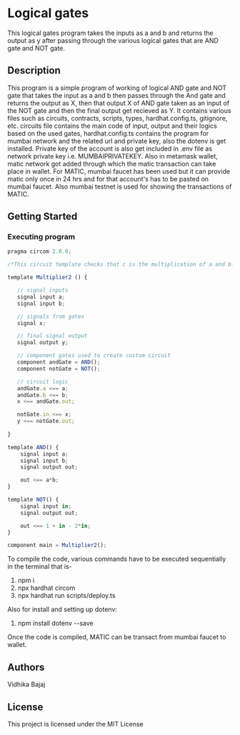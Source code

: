 # Logical gates
This logical gates program takes the inputs as a and b and returns the output as y after passing through the various logical gates that are AND gate and NOT gate.

## Description

This program is a simple program of working of logical AND gate and NOT gate that takes the input as a and b then passes through the And gate and returns the output as X, then that output X of AND gate taken as an input of the NOT gate and then the final output get recieved as Y. It contains various files such as circuits, contracts, scripts, types, hardhat.config.ts, gitignore, etc. circuits file contains the main code of input, output and their logics based on the used gates, hardhat.config.ts contains the program for mumbai network and the related url and private key, also the dotenv is get installed. Private key of the account is also get included in .env file as network private key i.e. MUMBAIPRIVATEKEY. Also in metamask wallet, matic network got added through which the matic transaction can take place in wallet. For MATIC, mumbai faucet has been used but it can provide matic only once in 24 hrs and for that account's has to be pasted on mumbai faucet. Also mumbai testnet is used for showing the transactions of MATIC.

## Getting Started
### Executing program
       
```javascript
pragma circom 2.0.0;

/*This circuit template checks that c is the multiplication of a and b.*/  

template Multiplier2 () {  

   // signal inputs
   signal input a;
   signal input b;

   // signals from gates
   signal x;

   // final signal output
   signal output y;

   // component gates used to create custom circuit
   component andGate = AND();
   component notGate = NOT();

   // circuit logic
   andGate.a <== a;
   andGate.b <== b;
   x <== andGate.out;

   notGate.in <== x;
   y <== notGate.out;
 
}

template AND() {
    signal input a;
    signal input b;
    signal output out;

    out <== a*b;
}

template NOT() {
    signal input in;
    signal output out;

    out <== 1 + in - 2*in;
}

component main = Multiplier2();                          
```
To compile the code, various commands have to be executed sequentially in the terminal that is-
1. npm i
2. npx hardhat circom
3. npx hardhat run scripts/deploy.ts

Also for install and setting up dotenv:
1. npm install dotenv --save

Once the code is compiled, MATIC can be transact from mumbai faucet to wallet.

## Authors
Vidhika Bajaj

## License
This project is licensed under the MIT License
